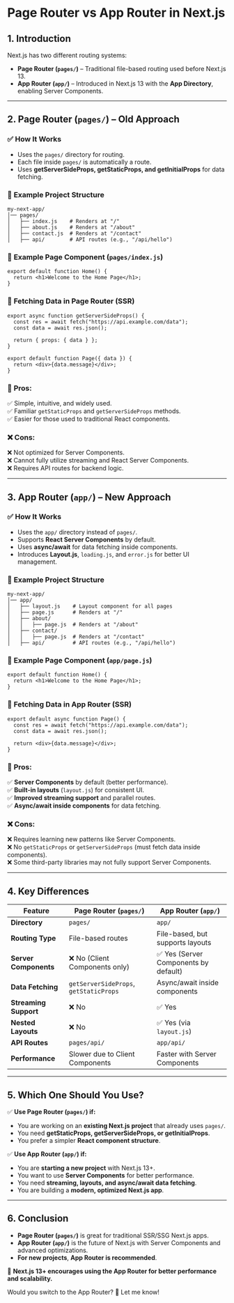 # Page Router vs App Router in Next.js

## 1. Introduction
Next.js has two different routing systems:
- **Page Router (`pages/`)** – Traditional file-based routing used before Next.js 13.
- **App Router (`app/`)** – Introduced in Next.js 13 with the **App Directory**, enabling Server Components.

---

## 2. **Page Router (`pages/`)** – Old Approach

### ✅ **How It Works**
- Uses the `pages/` directory for routing.
- Each file inside `pages/` is automatically a route.
- Uses **getServerSideProps, getStaticProps, and getInitialProps** for data fetching.

### 📂 **Example Project Structure**
```
my-next-app/
│── pages/
│   ├── index.js    # Renders at "/"
│   ├── about.js    # Renders at "/about"
│   ├── contact.js  # Renders at "/contact"
│   ├── api/        # API routes (e.g., "/api/hello")
```

### 📌 **Example Page Component (`pages/index.js`)**
```tsx
export default function Home() {
  return <h1>Welcome to the Home Page</h1>;
}
```

### 📌 **Fetching Data in Page Router (SSR)**
```tsx
export async function getServerSideProps() {
  const res = await fetch("https://api.example.com/data");
  const data = await res.json();

  return { props: { data } };
}

export default function Page({ data }) {
  return <div>{data.message}</div>;
}
```

### 🚀 **Pros:**
✅ Simple, intuitive, and widely used.  
✅ Familiar `getStaticProps` and `getServerSideProps` methods.  
✅ Easier for those used to traditional React components.  

### ❌ **Cons:**
❌ Not optimized for Server Components.  
❌ Cannot fully utilize streaming and React Server Components.  
❌ Requires API routes for backend logic.  

---

## 3. **App Router (`app/`)** – New Approach

### ✅ **How It Works**
- Uses the `app/` directory instead of `pages/`.
- Supports **React Server Components** by default.
- Uses **async/await** for data fetching inside components.
- Introduces **Layout.js**, `loading.js`, and `error.js` for better UI management.

### 📂 **Example Project Structure**
```
my-next-app/
│── app/
│   ├── layout.js    # Layout component for all pages
│   ├── page.js      # Renders at "/"
│   ├── about/
│   │   ├── page.js  # Renders at "/about"
│   ├── contact/
│   │   ├── page.js  # Renders at "/contact"
│   ├── api/         # API routes (e.g., "/api/hello")
```

### 📌 **Example Page Component (`app/page.js`)**
```tsx
export default function Home() {
  return <h1>Welcome to the Home Page</h1>;
}
```

### 📌 **Fetching Data in App Router (SSR)**
```tsx
export default async function Page() {
  const res = await fetch("https://api.example.com/data");
  const data = await res.json();

  return <div>{data.message}</div>;
}
```

### 🚀 **Pros:**
✅ **Server Components** by default (better performance).  
✅ **Built-in layouts** (`layout.js`) for consistent UI.  
✅ **Improved streaming support** and parallel routes.  
✅ **Async/await inside components** for data fetching.  

### ❌ **Cons:**
❌ Requires learning new patterns like Server Components.  
❌ No `getStaticProps` or `getServerSideProps` (must fetch data inside components).  
❌ Some third-party libraries may not fully support Server Components.  

---

## 4. **Key Differences**

| Feature            | Page Router (`pages/`) | App Router (`app/`) |
|--------------------|----------------------|----------------------|
| **Directory**      | `pages/`             | `app/`              |
| **Routing Type**   | File-based routes    | File-based, but supports layouts |
| **Server Components** | ❌ No (Client Components only) | ✅ Yes (Server Components by default) |
| **Data Fetching**  | `getServerSideProps`, `getStaticProps` | Async/await inside components |
| **Streaming Support** | ❌ No | ✅ Yes |
| **Nested Layouts** | ❌ No | ✅ Yes (via `layout.js`) |
| **API Routes**     | `pages/api/` | `app/api/` |
| **Performance**    | Slower due to Client Components | Faster with Server Components |

---

## 5. **Which One Should You Use?**

✅ **Use Page Router (`pages/`) if:**  
- You are working on an **existing Next.js project** that already uses `pages/`.
- You need **getStaticProps, getServerSideProps, or getInitialProps**.
- You prefer a simpler **React component structure**.

✅ **Use App Router (`app/`) if:**  
- You are **starting a new project** with Next.js 13+.
- You want to use **Server Components** for better performance.
- You need **streaming, layouts, and async/await data fetching**.
- You are building a **modern, optimized Next.js app**.

---

## 6. **Conclusion**

- **Page Router (`pages/`)** is great for traditional SSR/SSG Next.js apps.
- **App Router (`app/`)** is the future of Next.js with Server Components and advanced optimizations.
- **For new projects**, **App Router is recommended**.

🚀 **Next.js 13+ encourages using the App Router for better performance and scalability.**

Would you switch to the App Router? 🤔 Let me know!

